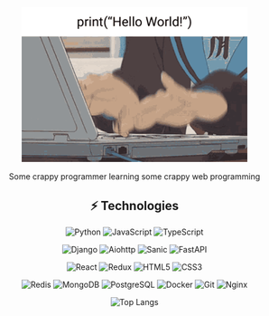<div align="center">

  <img width="400" src="https://github.com/Kimiyori/Kimiyori/blob/main/files/coding-anime.gif">
  


Some crappy programmer learning some crappy web programming


## ⚡ Technologies

![Python](https://img.shields.io/badge/-Python-FAEB05?style=flat-square&logo=Python)
![JavaScript](https://img.shields.io/badge/-JavaScript-FF8700?style=flat-square&logo=javascript)
![TypeScript](https://img.shields.io/badge/-TypeScript-343F60?style=flat-square&logo=typescript)
  
![Django](https://img.shields.io/badge/-Django-25C242?style=flat-square&logo=Django)
![Aiohttp](https://img.shields.io/badge/-Aiohttp-30C1A6?style=flat-square&logo=Aiohttp)
![Sanic](https://img.shields.io/badge/-Sanic-C130B8?style=flat-square&logo=Sanic)
![FastAPI](https://img.shields.io/badge/-FastAPI-FFCA06?style=flat-square&logo=FastAPI)
  
![React](https://img.shields.io/badge/-React-4E77A9?style=flat-square&logo=react)
![Redux](https://img.shields.io/badge/-Redux-5106FF?style=flat-square&logo=redux)
![HTML5](https://img.shields.io/badge/-HTML5-E34F26?style=flat-square&logo=html5&logoColor=white)
![CSS3](https://img.shields.io/badge/-CSS3-1572B6?style=flat-square&logo=css3)
  
![Redis](https://img.shields.io/badge/-Redis-4F3838?style=flat-square&logo=Redis)
![MongoDB](https://img.shields.io/badge/-MongoDB-8F4292?style=flat-square&logo=MongoDB)
![PostgreSQL](https://img.shields.io/badge/-PostgreSQL-BAE4EC?style=flat-square&logo=postgresql)
![Docker](https://img.shields.io/badge/-Docker-FFFFFF?style=flat-square&logo=docker)
![Git](https://img.shields.io/badge/-Git-black?style=flat-square&logo=git)
![Nginx](https://img.shields.io/badge/-Nginx-C9E346?style=flat-square&logo=nginx)



![Top Langs](https://github-readme-stats-git-masterrstaa-rickstaa.vercel.app/api/top-langs/?username=Kimiyori&hide=TeX&layout=compact&theme=aura)

</div>
